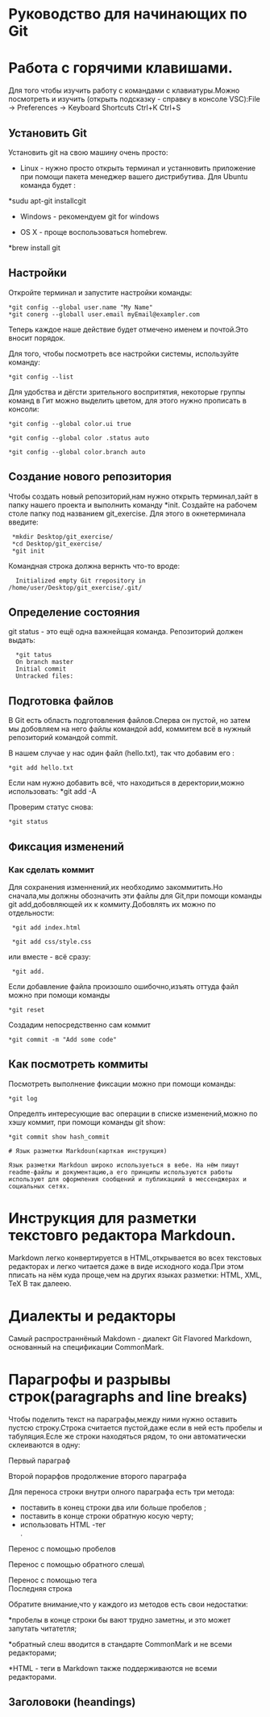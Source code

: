 # Руководство для начинающих по Git

# Работа с горячими клавишами.

Для того чтобы изучить работу с командами c клавиатуры.Можно посмотреть и изучить (открыть подсказку - справку в консоле VSC):File -> Preferences -> Keyboard Shortcuts Ctrl+K Ctrl+S



## Установить Git
Установить git на свою машину очень просто:

* Linux - нужно просто открыть терминал и устанновить приложение при помощи пакета менеджер вашего дистрибутива. Для Ubuntu команда будет :

*sudu apt-git installcgit

* Windows - рекомендуем git for windows

* OS X - проще воспользоваться homebrew.

*brew install git

## Настройки
Откройте терминал и запустите настройки команды:
 
    *git config --global user.name "My Name"
    *git conerg --globall user.email myEmail@exampler.com

 Теперь каждое наше действие будет отмечено именем и почтой.Это вносит порядок.

 Для того, чтобы посмотреть все настройки системы, используйте команду:

    *git config --list

 Для удобства и дёгсти зрительного воспритятия, некоторые группы команд в Гит можно выделить цветом, для этого нужно прописать в консоли:
 
    *git config --global color.ui true

    *git config --global color .status auto
    
    *git config --global color.branch auto

## Coздание нового репозитория
 Чтобы создать новый репозиторий,нам нужно открыть терминал,зайт в папку нашего проекта и выполнить команду  *init. Создайте на рабочем столе папку под названием git_exercise. Для этого в окнетерминала введите:

     *mkdir Desktop/git_exercise/
     *cd Desktop/git_exercise/
     *git init

Командная строка должна вернкть что-то вроде:

      Initialized empty Git rrepository in /home/user/Desktop/git_exercise/.git/

## Определение состояния 

git status - это ещё одна важнейщая команда.
Репозиторий должен выдать: 

      *git tatus 
      On branch master
      Initial commit
      Untracked files:

## Подготовка файлов 

В Git есть область подготовления файлов.Сперва он пустой, но затем мы добовляем на него файлы командой add, коммитем всё в нужный репозиторий командой commit.

В нашем случае у нас один файл (hello.txt), так что добавим его :

    *git add hello.txt

Если нам нужно добавить всё, что находиться в деректории,можно использовать:
    *git add -A

Проверим статус снова:

    *git status

## Фиксация изменений

### Как сделать коммит

Для сохранения изменнений,их необходимо закоммитить.Но сначала,мы должны обозначить эти файлы для Git,при помощи команды git add,добовляющей  их к коммиту.Добовлять их можно по отдельности:

     *git add index.html

     *git add css/style.css

или вместе - всё сразу:

     *git add.

Ecли добавление файла произошло ошибочно,изъять оттуда файл можно при помощи команды

    *git reset

Создадим непосредственно сам коммит

    *git commit -m "Add some code"

## Как посмотреть коммиты

Посмотреть выполнение фиксации можно при помощи команды:

    *git log

Определть интересующие вас операции в списке изменений,можно по хэшу коммит, при помощи команды git show:

    *git commit show hash_commit

    # Язык разметки Markdoun(карткая инструкция)

    Язык разметки Markdoun широко используеться в вебе. На нём пишут readme-файлы и документацию,а его принципы используются работы используют для оформления сообщений и публикациий в мессенджерах и социальных сетях.

# Инструкция для разметки текстовго редактора Markdoun.

Markdown легко конвертируется в HTML,открывается во всех текстовых редакторах и легко читается даже в виде исходного кода.При этом пписать на нём куда проще,чем на других языках разметки: HTML, XML, TeX B так далеею.

# Диалекты и редакторы #

Самый распространнёный Makdown - диалект Git Flavored Markdown, основанный на спецификации CommonMark.

# Парагрофы и разрывы строк(paragraphs and line breaks)


Чтобы поделить текст на параграфы,между ними нужно оставить  пустсю строку.Строка считается пустой,даже если в ней есть пробелы и табуляция.Есле же строки находяться рядом, то они автоматически склеиваются в одну:

 Первый параграф 


Второй порарфов
продолжение второго параграфа

Для переноса строки внутри олного параграфа есть три метода:
 * поставить в конец строки два или больше пробелов ;
 * поставить в конце строки обратную косую черту\;
 * использовать HTML -тег <br>.

 Перенос с помощью пробелов

 Перенос с помощью обратного слеша\

 Перенос с помощью тега <br>Последняя строка 
 
 Обратите внимание,что у каждого из методов есть свои  недостатки:
  
  *пробелы в конце строки бы вают трудно заметны, и это может запутать читатетля;

  *обратный слеш вводится в стандарте CommonMark и не всеми редакторами;
  
  *HTML - теги в Markdown также поддерживаются не всеми редакторами.

  ## Заголовоки (heandings)

  


